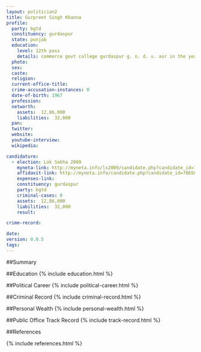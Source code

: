 ```yaml
---
layout: politician2
title: Gurpreet Singh Khanna
profile: 
  party: bgtd
  constituency: gurdaspur
  state: punjab
  education: 
    level: 12th pass
    details: commerce govt college gurdaspur g. n. d. u. asr in the year 1988
  photo: 
  sex: 
  caste: 
  religion: 
  current-office-title: 
  crime-accusation-instances: 0
  date-of-birth: 1967
  profession: 
  networth: 
    assets:  12,86,000
    liabilities:  32,000
  pan: 
  twitter: 
  website: 
  youtube-interview: 
  wikipedia: 

candidature: 
  - election: Lok Sabha 2009
    myneta-link: http://myneta.info/ls2009/candidate.php?candidate_id=7865
    affidavit-link: http://myneta.info/candidate.php?candidate_id=7865&scan=original
    expenses-link: 
    constituency: gurdaspur 
    party: bgtd
    criminal-cases: 0
    assets:  12,86,000
    liabilities:  32,000
    result:  

crime-record: 

date: 
version: 0.0.5
tags: 
---
```

##Summary


##Education
{% include education.html %}


##Political Career
{% include political-career.html %}


##Criminal Record
{% include criminal-record.html %}


##Personal Wealth
{% include personal-wealth.html %}


##Public Office Track Record
{% include track-record.html %}


##References


{% include references.html %}